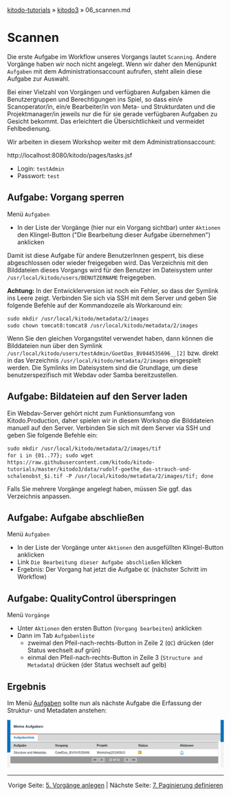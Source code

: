 [kitodo-tutorials](../README.md) » [kitodo3](README.md) » 06_scannen.md

# Scannen

Die erste Aufgabe im Workflow unseres Vorgangs lautet `Scanning`. Andere Vorgänge haben wir noch nicht angelegt. Wenn wir daher den Menüpunkt `Aufgaben` mit dem Administrationsaccount aufrufen, steht allein diese Aufgabe zur Auswahl.

Bei einer Vielzahl von Vorgängen und verfügbaren Aufgaben kämen die Benutzergruppen und Berechtigungen ins Spiel, so dass ein/e Scanoperator/in, ein/e Bearbeiter/in von Meta- und Strukturdaten und die Projektmanager/in jeweils nur die für sie gerade verfügbaren Aufgaben zu Gesicht bekommt. Das erleichtert die Übersichtlichkeit und vermeidet Fehlbedienung.

Wir arbeiten in diesem Workshop weiter mit dem Administrationsaccount:

http://localhost:8080/kitodo/pages/tasks.jsf

- Login: `testAdmin`
- Passwort: `test`

## Aufgabe: Vorgang sperren

Menü `Aufgaben` 

* In der Liste der Vorgänge (hier nur ein Vorgang sichtbar) unter `Aktionen` den Klingel-Button ("Die Bearbeitung dieser Aufgabe übernehmen") anklicken

Damit ist diese Aufgabe für andere BenutzerInnen gesperrt, bis diese abgeschlossen oder wieder freigegeben wird. Das Verzeichnis mit den Bilddateien dieses Vorgangs wird für den Benutzer im Dateisystem unter  `/usr/local/kitodo/users/BENUTZERNAME` freigegeben.

**Achtung:** In der Entwicklerversion ist noch ein Fehler, so dass der Symlink ins Leere zeigt. Verbinden Sie sich via SSH mit dem Server und geben Sie folgende Befehle auf der Kommandozeile als Workaround ein:

```
sudo mkdir /usr/local/kitodo/metadata/2/images
sudo chown tomcat8:tomcat8 /usr/local/kitodo/metadata/2/images
```

Wenn Sie den gleichen Vorgangstitel verwendet haben, dann können die Bilddateien nun über den Symlink  `/usr/local/kitodo/users/testAdmin/GoetDas_BV044535696__[2]` bzw. direkt in das Verzeichnis `/usr/local/kitodo/metadata/2/images` eingespielt werden. Die Symlinks im Dateisystem sind die Grundlage, um diese benutzerspezifisch mit Webdav oder Samba bereitzustellen.

## Aufgabe: Bildateien auf den Server laden

Ein Webdav-Server gehört nicht zum Funktionsumfang von Kitodo.Production, daher spielen wir in diesem Workshop die Bilddateien manuell auf den Server. Verbinden Sie sich mit dem Server via SSH und geben Sie folgende Befehle ein:

```
sudo mkdir /usr/local/kitodo/metadata/2/images/tif
for i in {01..77}; sudo wget https://raw.githubusercontent.com/kitodo/kitodo-tutorials/master/kitodo3/data/rudolf-goethe_das-strauch-und-schalenobst_$i.tif -P /usr/local/kitodo/metadata/2/images/tif; done
```

Falls Sie mehrere Vorgänge angelegt haben, müssen Sie ggf. das Verzeichnis anpassen.

## Aufgabe: Aufgabe abschließen

Menü `Aufgaben` 

- In der Liste der Vorgänge unter `Aktionen` den ausgefüllten Klingel-Button anklicken
- Link `Die Bearbeitung dieser Aufgabe abschließen` klicken
- Ergebnis: Der Vorgang hat jetzt die Aufgabe `QC` (nächster Schritt im Workflow)

## Aufgabe: QualityControl überspringen

Menü `Vorgänge`

* Unter `Aktionen` den ersten Button (`Vorgang bearbeiten`) anklicken
* Dann im Tab `Aufgabenliste`
  * zweimal den Pfeil-nach-rechts-Button in Zeile 2 (`QC`) drücken (der Status wechselt auf grün)
  * einmal den Pfeil-nach-rechts-Button in Zeile 3 (`Structure and Metadata`) drücken (der Status wechselt auf gelb)

## Ergebnis

Im Menü [Aufgaben](http://localhost:8080/kitodo/pages/tasks.jsf) sollte nun als nächste Aufgabe die Erfassung der Struktur- und Metadaten anstehen:

![Screenshot Scannen erledigt](screenshots/06_scannen_ergebnis.png)



------

<p align="center">Vorige Seite: <a href="05_vorgaenge-anlegen.md">5. Vorgänge anlegen</a> | Nächste Seite: <a href="07_paginierung-definieren.md">7. Paginierung definieren</a></p>
